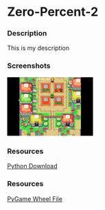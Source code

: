 <h1>Zero-Percent-2</h1>

<h3>Description</h3>

<p>
   This is my description
   </p>
  
  <h3>Screenshots</h3>
<img src="https://github.com/jlee7882/Zero-Percent-2/blob/master/Zero%20Percent/Linkcap.PNG" width="200px">

<h3>Resources</h3>
<a href="https://www.python.org/downloads/"> Python Download</a>

<h3>Resources</h3>
<a href="http://www.lfd.uci.edu/~gohlke/pythonlibs/#pygame"> PyGame Wheel File</a>


